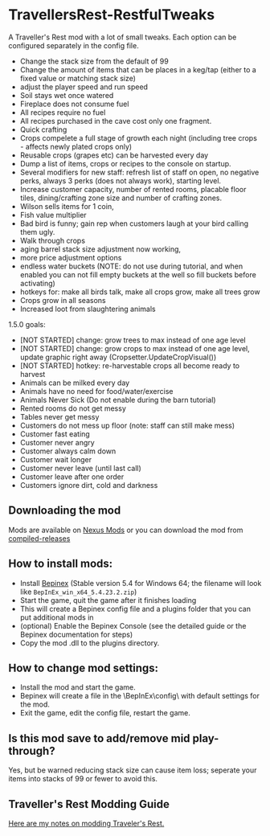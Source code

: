 # TravellersRest-RestfulTweaks

A Traveller's Rest mod with a lot of small tweaks. Each option can be configured separately in the config file.

* Change the stack size from the default of 99
* Change the amount of items that can be places in a keg/tap (either to a fixed value or matching stack size)
* adjust the player speed and run speed
* Soil stays wet once watered
* Fireplace does not consume fuel
* All recipes require no fuel
* All recipes purchased in the cave cost only one fragment.
* Quick crafting 
* Crops compelete a full stage of growth each night (including tree crops - affects newly plated crops only)
* Reusable crops (grapes etc) can be harvested every day
* Dump a list of items, crops or recipes to the console on startup.
* Several modifiers for new staff: refresh list of staff on open, no negative perks, always 3 perks (does not always work), starting level.
* Increase customer capacity, number of rented rooms, placable floor tiles, dining/crafting zone size and number of crafting zones.
* Wilson sells items for 1 coin, 
* Fish value multiplier 
* Bad bird is funny; gain rep when customers laugh at your bird calling them ugly.
* Walk through crops
* aging barrel stack size adjustment now working, 
* more price adjustment options
* endless water buckets (NOTE: do not use during tutorial, and when enabled you can not fill empty buckets at the well so fill buckets before activating)
* hotkeys for: make all birds talk, make all crops grow, make all trees grow
* Crops grow in all seasons
* Increased loot from slaughtering animals

1.5.0 goals:
* [NOT STARTED] change: grow trees to max instead of one age level
* [NOT STARTED] change: grow crops to max instead of one age level, update graphic right away (Cropsetter.UpdateCropVisual())
* [NOT STARTED] hotkey: re-harvestable crops all become ready to harvest
* Animals can be milked every day
* Animals have no need for food/water/exercise
* Animals Never Sick (Do not enable during the barn tutorial)
* Rented rooms do not get  messy 
* Tables never get messy
* Customers do not mess up floor (note: staff can still make mess)
* Customer fast eating
* Customer never angry
* Customer always calm down 
* Customer wait longer 
* Customer never leave (until last call)
* Customer leave after one order
* Customers ignore dirt, cold and darkness

## Downloading the mod

Mods are available on [Nexus Mods](https://www.nexusmods.com/travellersrest) or you can download the mod from [compiled-releases](https://github.com/DrStalker/TravellersRest-ReastfulTweaks/tree/main/compiled-releases)


## How to install mods:

* Install [Bepinex](https://github.com/BepInEx/BepInEx/releases/tag/v5.4.23.2)﻿ (Stable version 5.4 for Windows 64; the filename will look like `BepInEx_win_x64_5.4.23.2.zip`)
* Start the game, quit the game after it finishes loading
* This will create a Bepinex config file and a plugins folder that you can put additional mods in
* (optional) Enable the Bepinex Console (see the detailed guide or the Bepinex documentation for steps)
* Copy the mod .dll to the plugins directory.


## How to change mod settings:

* Install the mod and start the game.
* Bepinex will create a file in the \BepInEx\config\ with default settings for the mod.
* Exit the game, edit the config file, restart the game.


## Is this mod save to add/remove mid play-through?

Yes, but be warned reducing stack size can cause item loss; seperate your items into stacks of 99 or fewer to avoid this.


## Traveller's Rest Modding Guide

﻿[Here are my notes on modding Traveler's Rest.](https://docs.google.com/document/d/e/2PACX-1vSciLNh4KgUxE4L2h_K0KAxi2hE6Z1rhroX0DJVhZIqNEgz2RvYESqffRl8GFONKKF1MjYIIGI5OKHE/pub)

